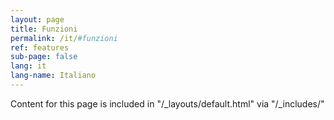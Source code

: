 ```yaml
---
layout: page
title: Funzioni
permalink: /it/#funzioni
ref: features
sub-page: false
lang: it
lang-name: Italiano
---
```


Content for this page is included in "/_layouts/default.html" via "/_includes/"